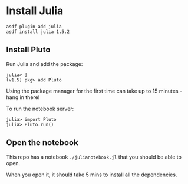 
# Install Julia

```
asdf plugin-add julia
asdf install julia 1.5.2
```

## Install Pluto

Run Julia and add the package:

```
julia> ]
(v1.5) pkg> add Pluto
```

Using the package manager for the first time can take up to 15 minutes - hang in there!

To run the notebook server:

```
julia> import Pluto
julia> Pluto.run()
```

## Open the notebook

This repo has a notebook `./julianotebook.jl` that you should be able to open.

When you open it, it should take 5 mins to install all the dependencies.
